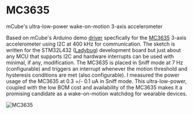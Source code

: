 # MC3635
mCube's ultra-low-power wake-on-motion 3-axis accelerometer

Based on mCube's Arduino demo [driver](https://github.com/mcubemems/mCube_mc36xx_arduino_driver) specfically for the [MC3635](https://mcubemems.com/product/mc3635-3-axis-accelerometer/) 3-axis accelerometer using I2C at 400 kHz for communication. The sketch is written for the STM32L432 ([Ladybug](https://www.tindie.com/products/tleracorp/ladybug-stm32l432-development-board/)) development board but just about any MCU that supports I2C and hardware interrupts can be used with minimal, if any, modification. The MC3635 is placed in Sniff mode at 7 Hz (configurable) and triggers an interrupt whenever the motion threshold and hysteresis conditions are met (also configurable). I measured the power usage of the MC3635 at 0.3 +/- 0.1 uA in Sniff mode. This ultra-low-power, coupled with the low BOM cost and availability of the MC3635 makes it a promising candidate as a wake-on-motion watchdog for wearable devices.

![MC3635](https://user-images.githubusercontent.com/6698410/120250955-c1c60480-c234-11eb-87ee-be98a667afe7.jpg)
